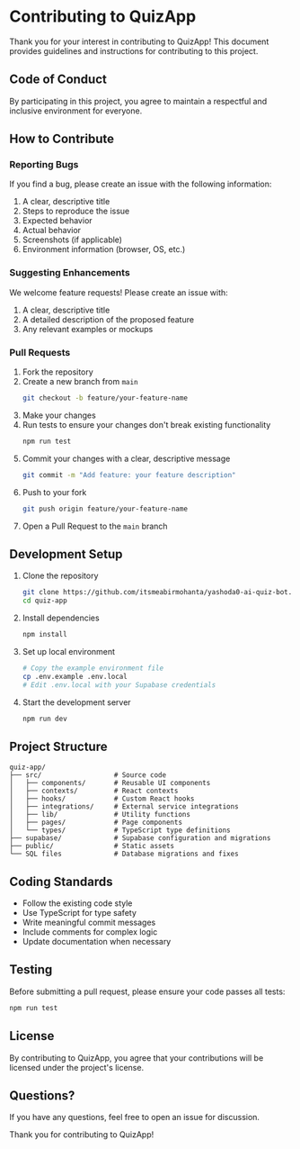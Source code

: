 # Contributing to QuizApp

Thank you for your interest in contributing to QuizApp! This document provides guidelines and instructions for contributing to this project.

## Code of Conduct

By participating in this project, you agree to maintain a respectful and inclusive environment for everyone.

## How to Contribute

### Reporting Bugs

If you find a bug, please create an issue with the following information:

1. A clear, descriptive title
2. Steps to reproduce the issue
3. Expected behavior
4. Actual behavior
5. Screenshots (if applicable)
6. Environment information (browser, OS, etc.)

### Suggesting Enhancements

We welcome feature requests! Please create an issue with:

1. A clear, descriptive title
2. A detailed description of the proposed feature
3. Any relevant examples or mockups

### Pull Requests

1. Fork the repository
2. Create a new branch from `main`
   ```sh
   git checkout -b feature/your-feature-name
   ```
3. Make your changes
4. Run tests to ensure your changes don't break existing functionality
   ```sh
   npm run test
   ```
5. Commit your changes with a clear, descriptive message
   ```sh
   git commit -m "Add feature: your feature description"
   ```
6. Push to your fork
   ```sh
   git push origin feature/your-feature-name
   ```
7. Open a Pull Request to the `main` branch

## Development Setup

1. Clone the repository
   ```sh
   git clone https://github.com/itsmeabirmohanta/yashoda0-ai-quiz-bot.git
   cd quiz-app
   ```

2. Install dependencies
   ```sh
   npm install
   ```

3. Set up local environment
   ```sh
   # Copy the example environment file
   cp .env.example .env.local
   # Edit .env.local with your Supabase credentials
   ```

4. Start the development server
   ```sh
   npm run dev
   ```

## Project Structure

```
quiz-app/
├── src/                  # Source code
│   ├── components/       # Reusable UI components
│   ├── contexts/         # React contexts
│   ├── hooks/            # Custom React hooks
│   ├── integrations/     # External service integrations
│   ├── lib/              # Utility functions
│   ├── pages/            # Page components
│   └── types/            # TypeScript type definitions
├── supabase/             # Supabase configuration and migrations
├── public/               # Static assets
└── SQL files             # Database migrations and fixes
```

## Coding Standards

- Follow the existing code style
- Use TypeScript for type safety
- Write meaningful commit messages
- Include comments for complex logic
- Update documentation when necessary

## Testing

Before submitting a pull request, please ensure your code passes all tests:

```sh
npm run test
```

## License

By contributing to QuizApp, you agree that your contributions will be licensed under the project's license.

## Questions?

If you have any questions, feel free to open an issue for discussion.

Thank you for contributing to QuizApp!
